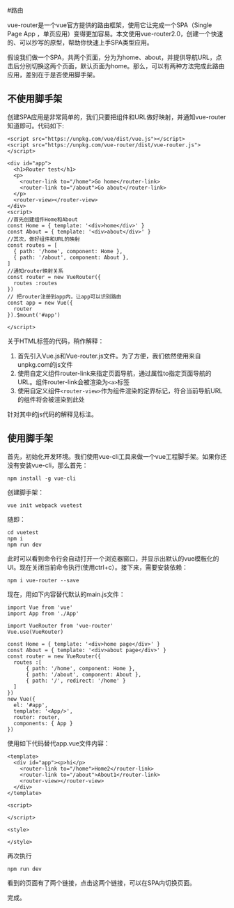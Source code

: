 #路由

vue-router是一个vue官方提供的路由框架，使用它让完成一个SPA（Single Page App ，单页应用）变得更加容易。本文使用vue-router2.0，创建一个快速的、可以抄写的原型，帮助你快速上手SPA类型应用。

假设我们做一个SPA，共两个页面，分为为home、about，并提供导航URL，点击后分别切换这两个页面，默认页面为home。那么，可以有两种方法完成此路由应用，差别在于是否使用脚手架。

## 不使用脚手架

创建SPA应用是非常简单的，我们只要把组件和URL做好映射，并通知vue-router知道即可。代码如下:


    <script src="https://unpkg.com/vue/dist/vue.js"></script>
    <script src="https://unpkg.com/vue-router/dist/vue-router.js"></script>

    <div id="app">
      <h1>Router test</h1>
      <p>
        <router-link to="/home">Go home</router-link>
        <router-link to="/about">Go about</router-link>
      </p>
      <router-view></router-view>
    </div>
    <script>
    //首先创建组件Home和About
    const Home = { template: '<div>home</div>' }
    const About = { template: '<div>about</div>' }
    //其次，做好组件和URL的映射
    const routes = [
      { path: '/home', component: Home },
      { path: '/about', component: About },
    ]
    //通知router映射关系
    const router = new VueRouter({
      routes :routes
    })
    // 把router注册到app内，让app可以识别路由
    const app = new Vue({
      router
    }).$mount('#app')

    </script>

关于HTML标签的代码，稍作解释：

1. 首先引入Vue.js和Vue-router.js文件。为了方便，我们依然使用来自unpkg.com的js文件
2. 使用自定义组件router-link来指定页面导航，通过属性to指定页面导航的URL。组件router-link会被渲染为`<a>`标签
3. 使用自定义组件`<router-view>`作为组件渲染的定界标记，符合当前导航URL的组件将会被渲染到此处

针对其中的js代码的解释见标注。

## 使用脚手架

首先，初始化开发环境。我们使用vue-cli工具来做一个vue工程脚手架。如果你还没有安装vue-cli，那么首先：

    npm install -g vue-cli

创建脚手架：

    vue init webpack vuetest

随即：

    cd vuetest
    npm i 
    npm run dev

此时可以看到命令行会自动打开一个浏览器窗口，并显示出默认的vue模板化的UI。现在关闭当前命令执行(使用ctrl+c）。接下来，需要安装依赖：

    npm i vue-router --save
    
现在，用如下内容替代默认的main.js文件：

    import Vue from 'vue'
    import App from './App'
    
    import VueRouter from 'vue-router'
    Vue.use(VueRouter)
    
    const Home = { template: '<div>home page</div>' }
    const About = { template: '<div>about page</div>' }
    const router = new VueRouter({
      routes :[
    	  { path: '/home', component: Home },
    	  { path: '/about', component: About },
    	  { path: '/', redirect: '/home' }
      ]
    })
    new Vue({
      el: '#app',
      template: '<App/>',
      router: router,
      components: { App }
    })
    
使用如下代码替代app.vue文件内容：

    <template>
      <div id="app"><p>hi</p>
        <router-link to="/home">Home2</router-link>
        <router-link to="/about">About1</router-link>
        <router-view></router-view>
      </div>
    </template>
    
    <script>
    
    </script>
    
    <style>
    
    </style>

再次执行

    npm run dev

看到的页面有了两个链接，点击这两个链接，可以在SPA内切换页面。

完成。
